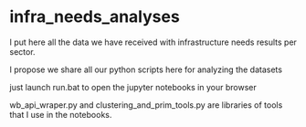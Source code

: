 # infra_needs_analyses
I put here all the data we have received with infrastructure needs results per sector.

I propose we share all our python scripts here for analyzing the datasets

just launch run.bat to open the jupyter notebooks in your browser

wb_api_wraper.py and clustering_and_prim_tools.py are libraries of tools that I use in the notebooks.
